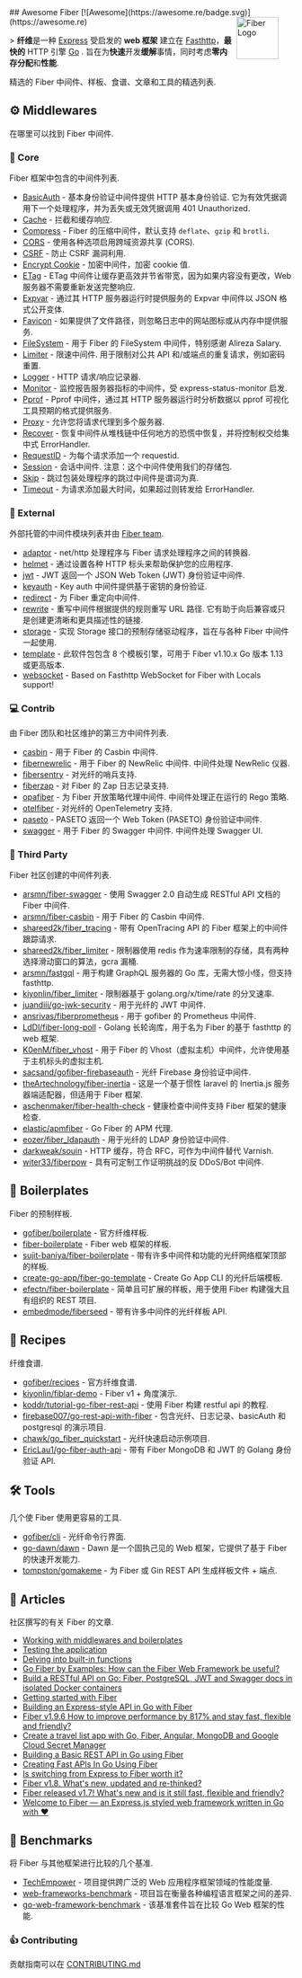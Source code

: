 <div class="github-widget" data-repo="gofiber/awesome-fiber"></div>
<script async src="https://pagead2.googlesyndication.com/pagead/js/adsbygoogle.js"></script><ins class="adsbygoogle" style="display:block" data-ad-client="ca-pub-6890694312814945" data-ad-slot="5473692530" data-ad-format="auto"  data-full-width-responsive="true"></ins><script>(adsbygoogle = window.adsbygoogle || []).push({});</script>
## Awesome Fiber [![Awesome](https://awesome.re/badge.svg)](https://awesome.re)

<a href="https://gofiber.io">
  <img src="https://raw.githubusercontent.com/gofiber/docs/master/static/fiber_v2_logo.svg" alt="Fiber Logo" align="right" style="margin-right: 25px" height=75>
</a>

&gt; **纤维**是一种 [Express](https://github.com/expressjs/express) 受启发的 **web 框架** 建立在 [Fasthttp](https://github.com/valyala/fasthttp)，**最快的** HTTP 引擎 [Go](https://golang.org/doc/) . 旨在为**快速**开发**缓解**事情，同时考虑**零内存分配**和**性能**.

精选的 Fiber 中间件、样板、食谱、文章和工具的精选列表.
<br>

<!--lint disable awesome-toc-->
<!--lint disable awesome-git-repo-age-->

## ⚙️ Middlewares
在哪里可以找到 Fiber 中间件.

### 🧬 Core
Fiber 框架中包含的中间件列表.
- [BasicAuth](https://github.com/gofiber/fiber/tree/master/middleware/basicauth)  - 基本身份验证中间件提供 HTTP 基本身份验证. 它为有效凭据调用下一个处理程序，并为丢失或无效凭据调用 401 Unauthorized.
- [Cache](https://github.com/gofiber/fiber/tree/master/middleware/cache) - 拦截和缓存响应.
- [Compress](https://github.com/gofiber/fiber/tree/master/middleware/compress) - Fiber 的压缩中间件，默认支持 `deflate`、`gzip` 和 `brotli`.
- [CORS](https://github.com/gofiber/fiber/tree/master/middleware/cors) - 使用各种选项启用跨域资源共享 (CORS).
- [CSRF](https://github.com/gofiber/fiber/tree/master/middleware/csrf) - 防止 CSRF 漏洞利用.
- [Encrypt Cookie](https://github.com/gofiber/fiber/tree/master/middleware/encryptcookie) - 加密中间件，加密 cookie 值.
- [ETag](https://github.com/gofiber/fiber/tree/master/middleware/etag) - ETag 中间件让缓存更高效并节省带宽，因为如果内容没有更改，Web 服务器不需要重新发送完整响应.
- [Expvar](https://github.com/gofiber/fiber/tree/master/middleware/expvar) - 通过其 HTTP 服务器运行时提供服务的 Expvar 中间件以 JSON 格式公开变体.
- [Favicon](https://github.com/gofiber/fiber/tree/master/middleware/favicon) - 如果提供了文件路径，则忽略日志中的网站图标或从内存中提供服务.
- [FileSystem](https://github.com/gofiber/fiber/tree/master/middleware/filesystem) - 用于 Fiber 的 FileSystem 中间件，特别感谢 Alireza Salary.
- [Limiter](https://github.com/gofiber/fiber/tree/master/middleware/limiter)  - 限速中间件. 用于限制对公共 API 和/或端点的重复请求，例如密码重置.
- [Logger](https://github.com/gofiber/fiber/tree/master/middleware/logger) - HTTP 请求/响应记录器.
- [Monitor](https://github.com/gofiber/fiber/tree/master/middleware/monitor) - 监控报告服务器指标的中间件，受 express-status-monitor 启发.
- [Pprof](https://github.com/gofiber/fiber/tree/master/middleware/pprof) - Pprof 中间件，通过其 HTTP 服务器运行时分析数据以 pprof 可视化工具预期的格式提供服务.
- [Proxy](https://github.com/gofiber/fiber/tree/master/middleware/proxy) - 允许您将请求代理到多个服务器.
- [Recover](https://github.com/gofiber/fiber/tree/master/middleware/recover) - 恢复中间件从堆栈链中任何地方的恐慌中恢复，并将控制权交给集中式 ErrorHandler.
- [RequestID](https://github.com/gofiber/fiber/tree/master/middleware/requestid) - 为每个请求添加一个 requestid.
- [Session](https://github.com/gofiber/fiber/tree/master/middleware/session)  - 会话中间件. 注意：这个中间件使用我们的存储包.
- [Skip](https://github.com/gofiber/fiber/tree/master/middleware/skip) - 跳过包装处理程序的跳过中间件是谓词为真.
- [Timeout](https://github.com/gofiber/fiber/tree/master/middleware/timeout) - 为请求添加最大时间，如果超过则转发给 ErrorHandler.

### 🔗 External
外部托管的中间件模块列表并由 [Fiber team](https://github.com/orgs/gofiber/people).
- [adaptor](https://github.com/gofiber/adaptor) - net/http 处理程序与 Fiber 请求处理程序之间的转换器.
- [helmet](https://github.com/gofiber/helmet) - 通过设置各种 HTTP 标头来帮助保护您的应用程序.
- [jwt](https://github.com/gofiber/jwt) - JWT 返回一个 JSON Web Token (JWT) 身份验证中间件.
- [keyauth](https://github.com/gofiber/keyauth) - Key auth 中间件提供基于密钥的身份验证.
- [redirect](https://github.com/gofiber/redirect) - 为 Fiber 重定向中间件.
- [rewrite](https://github.com/gofiber/rewrite)  - 重写中间件根据提供的规则重写 URL 路径. 它有助于向后兼容或只是创建更清晰和更具描述性的链接.
- [storage](https://github.com/gofiber/storage) - 实现 Storage 接口的预制存储驱动程序，旨在与各种 Fiber 中间件一起使用.
- [template](https://github.com/gofiber/template) - 此软件包包含 8 个模板引擎，可用于 Fiber v1.10.x Go 版本 1.13 或更高版本.
- [websocket](https://github.com/gofiber/websocket) - Based on Fasthttp WebSocket for Fiber with Locals support!

### ‍💻 Contrib
由 Fiber 团队和社区维护的第三方中间件列表.
- [casbin](https://github.com/gofiber/contrib/tree/main/casbin) - 用于 Fiber 的 Casbin 中间件.
- [fibernewrelic](https://github.com/gofiber/contrib/tree/main/fibernewrelic)  - 用于 Fiber 的 NewRelic 中间件. 中间件处理 NewRelic 仪器.
- [fibersentry](https://github.com/gofiber/contrib/tree/main/fibersentry) - 对光纤的哨兵支持.
- [fiberzap](https://github.com/gofiber/contrib/tree/main/fiberzap) - 对 Fiber 的 Zap 日志记录支持.
- [opafiber](https://github.com/gofiber/contrib/tree/main/opafiber)  - 为 Fiber 开放策略代理中间件. 中间件处理正在运行的 Rego 策略.
- [otelfiber](https://github.com/gofiber/contrib/tree/main/otelfiber) - 对光纤的 OpenTelemetry 支持.
- [paseto](https://github.com/gofiber/contrib/tree/main/paseto) - PASETO 返回一个 Web Token (PASETO) 身份验证中间件.
- [swagger](https://github.com/gofiber/contrib/tree/main/swagger)  - 用于 Fiber 的 Swagger 中间件. 中间件处理 Swagger UI.

### 🌱 Third Party
Fiber 社区创建的中间件列表.
- [arsmn/fiber-swagger](https://github.com/arsmn/fiber-swagger) - 使用 Swagger 2.0 自动生成 RESTful API 文档的 Fiber 中间件.
- [arsmn/fiber-casbin](https://github.com/arsmn/fiber-casbin) - 用于 Fiber 的 Casbin 中间件.
- [shareed2k/fiber_tracing](https://github.com/shareed2k/fiber_tracing) - 带有 OpenTracing API 的 Fiber 框架上的中间件跟踪请求.
- [shareed2k/fiber_limiter](https://github.com/shareed2k/fiber_limiter) - 限制器使用 redis 作为速率限制的存储，具有两种选择滑动窗口的算法，gcra 漏桶.
- [arsmn/fastgql](https://github.com/arsmn/fastgql) - 用于构建 GraphQL 服务器的 Go 库，无需大惊小怪，但支持 fasthttp.
- [kiyonlin/fiber_limiter](https://github.com/kiyonlin/fiber_limiter) - 限制器基于 golang.org/x/time/rate 的分叉速率.
- [juandiii/go-jwk-security](https://github.com/juandiii/go-jwk-security) - 用于光纤的 JWT 中间件. 
- [ansrivas/fiberprometheus](https://github.com/ansrivas/fiberprometheus) - 用于 gofiber 的 Prometheus 中间件.
- [LdDl/fiber-long-poll](https://github.com/LdDl/fiber-long-poll) - Golang 长轮询库，用于名为 Fiber 的基于 fasthttp 的 web 框架.
- [K0enM/fiber_vhost](https://github.com/K0enM/fiber_vhost) - 用于 Fiber 的 Vhost（虚拟主机）中间件，允许使用基于主机标头的虚拟主机.
- [sacsand/gofiber-firebaseauth](https://github.com/sacsand/gofiber-firebaseauth) - 光纤 Firebase 身份验证中间件.
- [theArtechnology/fiber-inertia](https://github.com/theArtechnology/fiber-inertia) - 这是一个基于惯性 laravel 的 Inertia.js 服务器端适配器，但适用于 Fiber 框架.
- [aschenmaker/fiber-health-check](https://github.com/aschenmaker/fiber-health-check) - 健康检查中间件支持 Fiber️ 框架的健康检查.
- [elastic/apmfiber](https://github.com/elastic/apm-agent-go/tree/master/module/apmfiber) - Go Fiber 的 APM 代理.
- [eozer/fiber_ldapauth](https://github.com/eozer/fiber_ldapauth) - 用于光纤的 LDAP 身份验证中间件.
- [darkweak/souin](https://github.com/darkweak/souin) - HTTP 缓存，符合 RFC，可作为中间件替代 Varnish.
- [witer33/fiberpow](https://github.com/witer33/fiberpow) - 具有可定制工作证明挑战的反 DDoS/Bot 中间件.


## 🚧 Boilerplates
Fiber 的预制样板.
- [gofiber/boilerplate](https://github.com/gofiber/boilerplate) - 官方纤维样板.
- [fiber-boilerplate](https://github.com/thomasvvugt/fiber-boilerplate) - Fiber web 框架的样板.
- [sujit-baniya/fiber-boilerplate](https://github.com/sujit-baniya/fiber-boilerplate) - 带有许多中间件和功能的光纤网络框架顶部的样板.
- [create-go-app/fiber-go-template](https://github.com/create-go-app/fiber-go-template) - Create Go App CLI 的光纤后端模板.
- [efectn/fiber-boilerplate](https://github.com/efectn/fiber-boilerplate) - 简单且可扩展的样板，用于使用 Fiber 构建强大且有组织的 REST 项目. 
- [embedmode/fiberseed](https://github.com/embedmode/fiberseed) - 带有许多中间件的光纤样板 API.


## 📁 Recipes
纤维食谱.
- [gofiber/recipes](https://github.com/gofiber/recipes) - 官方纤维食谱.
- [kiyonlin/fiblar-demo](https://github.com/kiyonlin/fiblar-demo) - Fiber v1 + 角度演示.
- [koddr/tutorial-go-fiber-rest-api](https://github.com/koddr/tutorial-go-fiber-rest-api) - 使用 Fiber 构建 restful api 的教程.
- [firebase007/go-rest-api-with-fiber](https://github.com/firebase007/go-rest-api-with-fiber) - 包含光纤、日志记录、basicAuth 和 postgresql 的演示项目.
- [chawk/go_fiber_quickstart](https://github.com/chawk/go_fiber_quickstart) - 光纤快速启动示例项目.
- [EricLau1/go-fiber-auth-api](https://github.com/EricLau1/go-fiber-auth-api) - 带有 Fiber MongoDB 和 JWT 的 Golang 身份验证 API.

## 🛠️ Tools
几个使 Fiber 使用更容易的工具.
- [gofiber/cli](https://github.com/gofiber/cli) - 光纤命令行界面.
- [go-dawn/dawn](https://github.com/go-dawn/dawn) - Dawn 是一个固执己见的 Web 框架，它提供了基于 Fiber 的快速开发能力.
- [tompston/gomakeme](https://github.com/tompston/gomakeme) - 为 Fiber 或 Gin REST API 生成样板文件 + 端点.

## 📖 Articles
社区撰写的有关 Fiber 的文章.

- [Working with middlewares and boilerplates](https://dev.to/koddr/go-fiber-by-examples-working-with-middlewares-and-boilerplates-3p0m)
- [Testing the application](https://dev.to/koddr/go-fiber-by-examples-testing-the-application-1ldf)
- [Delving into built-in functions](https://dev.to/koddr/go-fiber-by-examples-delving-into-built-in-functions-1p3k)
- [Go Fiber by Examples: How can the Fiber Web Framework be useful?](https://dev.to/koddr/go-fiber-by-examples-how-can-the-fiber-web-framework-be-useful-487a)
- [Build a RESTful API on Go: Fiber, PostgreSQL, JWT and Swagger docs in isolated Docker containers](https://dev.to/koddr/build-a-restful-api-on-go-fiber-postgresql-jwt-and-swagger-docs-in-isolated-docker-containers-475j)
- [Getting started with Fiber](https://dev.to/fenny/getting-started-with-fiber-36b6)
- [Building an Express-style API in Go with Fiber](https://blog.logrocket.com/express-style-api-go-fiber/)
- [Fiber v1.9.6 How to improve performance by 817% and stay fast, flexible and friendly?](https://dev.to/koddr/fiber-v1-9-5-how-to-improve-performance-by-817-and-stay-fast-flexible-and-friendly-2dp6)
- [Create a travel list app with Go, Fiber, Angular, MongoDB and Google Cloud Secret Manager](https://blog.yongweilun.me/create-a-travel-list-app-with-go-fiber-angular-mongodb-and-google-cloud-secret-manager-ck9fgxy0p061pcss1xt1ubu8t)
- [Building a Basic REST API in Go using Fiber](https://tutorialedge.net/golang/basic-rest-api-go-fiber/)
- [Creating Fast APIs In Go Using Fiber](https://dev.to/jozsefsallai/creating-fast-apis-in-go-using-fiber-59m9)
- [Is switching from Express to Fiber worth it?](https://dev.to/koddr/are-sure-what-your-lovely-web-framework-running-so-fast-2jl1)
- [Fiber v1.8. What's new, updated and re-thinked?](https://dev.to/koddr/fiber-v1-8-what-s-new-updated-and-re-thinked-339h)
- [Fiber released v1.7! What\'s new and is it still fast, flexible and friendly?](https://dev.to/koddr/fiber-v2-is-out-now-what-s-new-and-is-he-still-fast-flexible-and-friendly-3ipf)
- [Welcome to Fiber — an Express.js styled web framework written in Go with ❤️](https://dev.to/koddr/welcome-to-fiber-an-express-js-styled-fastest-web-framework-written-with-on-golang-497)

## 🤖 Benchmarks
将 Fiber 与其他框架进行比较的几个基准.
- [TechEmpower](https://www.techempower.com/benchmarks/#section=data-r20&hw=ph&test=json) - 项目提供跨广泛的 Web 应用程序框架领域的性能度量.
- [web-frameworks-benchmark](https://web-frameworks-benchmark.netlify.app/result) - 项目旨在衡量各种编程语言框架之间的差异.
- [go-web-framework-benchmark](https://github.com/smallnest/go-web-framework-benchmark) - 该基准套件旨在比较 Go Web 框架的性能.


### 👍 Contributing

贡献指南可以在 [CONTRIBUTING.md](https://github.com/gofiber/awesome-fiber/blob/master/CONTRIBUTING.md)
